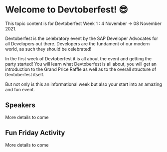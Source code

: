 # Welcome to Devtoberfest! 😎

This topic content is for Devtoberfest Week 1 : 4 November → 08 November 2021.

Devtoberfest is the celebratory event by the SAP Developer Advocates for all Developers out there. Developers are the fundament of our modern world, as such they should be celebrated!

In the first week of Devtoberfest it is all about the event and getting the party started! You will learn what Devtoberfest is all about, you will get an introduction to the Grand Price Raffle as well as to the overall structure of Devtoberfest itself.

But not only is this an informational week but also your start into an amazing and fun event.

## Speakers

More details to come

## Fun Friday Activity

More details to come
